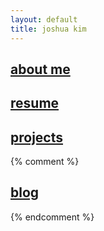 ```yaml
---
layout: default
title: joshua kim
---
```


<h2><a href="about.html" class="index-item">about me</a></h2>
<h2><a href="resumes/resume.pdf" class="index-item">resume</a></h2>
<h2><a href="projects.html" class="index-item">projects</a></h2>
{% comment %}
<h2><a href="about" class="index-item">blog</a></h2>
{% endcomment %}
